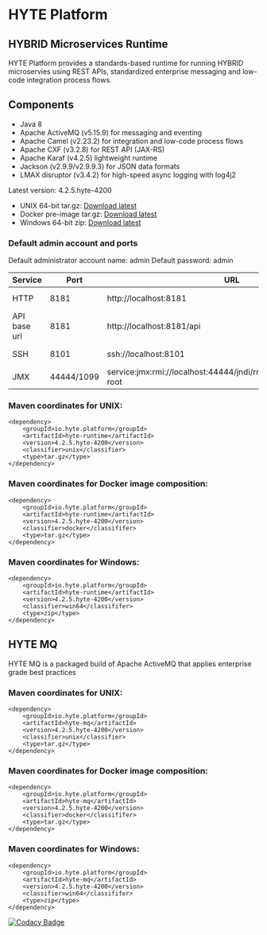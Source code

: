 # HYTE Platform #

## HYBRID Microservices Runtime ##

HYTE Platform provides a standards-based runtime for running HYBRID microservies using REST APIs, standardized enterprise messaging and low-code integration process flows.

## Components ##

 * Java 8 
 * Apache ActiveMQ (v5.15.9) for messaging and eventing
 * Apache Camel (v2.23.2) for integration and low-code process flows
 * Apache CXF (v3.2.8) for REST API (JAX-RS) 
 * Apache Karaf (v4.2.5) lightweight runtime
 * Jackson (v2.9.9/v2.9.9.3) for JSON data formats
 * LMAX disruptor (v3.4.2) for high-speed async logging with log4j2

Latest version: 4.2.5.hyte-4200

 * UNIX 64-bit tar.gz: [Download latest](http://central.maven.org/maven2/io/hyte/runtime/hyte-runtime/4.2.5.hyte-4200/hyte-runtime-4.2.5.hyte-4200-unix.tar.gz)
 * Docker pre-image tar.gz: [Download latest](http://central.maven.org/maven2/io/hyte/runtime/hyte-runtime/4.2.5.hyte-4200/hyte-runtime-4.2.5.hyte-4200-docker.tar.gz)
 * Windows 64-bit zip: [Download latest](http://central.maven.org/maven2/io/hyte/runtime/hyte-runtime/4.2.5.hyte-4200/hyte-runtime-4.2.5.hyte-4200-win64.zip)

### Default admin account and ports ###

Default administrator account name: admin
Default password: admin

| **Service** | **Port** | **URL** | **Example usage** |
|---------|------|-----|---------|
| HTTP    | 8181 | http://localhost:8181 | wget http://localhost:8181 |
| API base url | 8181 | http://localhost:8181/api | wget http://localhost:8181/api |
| SSH     | 8101 | ssh://localhost:8101 | ssh -p 8101 admin@localhost |
| JMX     | 44444/1099 | service:jmx:rmi://localhost:44444/jndi/rmi://localhost:1099/karaf-root | |

### Maven coordinates for UNIX: ###
```
<dependency>
    <groupId>io.hyte.platform</groupId>
    <artifactId>hyte-runtime</artifactId>
    <version>4.2.5.hyte-4200</version>
    <classifier>unix</classifier>
    <type>tar.gz</type>
</dependency>
```

### Maven coordinates for Docker image composition: ###
```
<dependency>
    <groupId>io.hyte.platform</groupId>
    <artifactId>hyte-runtime</artifactId>
    <version>4.2.5.hyte-4200</version>
    <classifier>docker</classififer>
    <type>tar.gz</type>
</dependency>
```

### Maven coordinates for Windows: ###
```
<dependency>
    <groupId>io.hyte.platform</groupId>
    <artifactId>hyte-runtime</artifactId>
    <version>4.2.5.hyte-4200</version>
    <classifier>win64</classififer>
    <type>zip</type>
</dependency>
```

## HYTE MQ ##

HYTE MQ is a packaged build of Apache ActiveMQ that applies enterprise grade best practices

### Maven coordinates for UNIX: ###
```
<dependency>
    <groupId>io.hyte.platform</groupId>
    <artifactId>hyte-mq</artifactId>
    <version>4.2.5.hyte-4200</version>
    <classifier>unix</classifier>
    <type>tar.gz</type>
</dependency>
```

### Maven coordinates for Docker image composition: ###
```
<dependency>
    <groupId>io.hyte.platform</groupId>
    <artifactId>hyte-mq</artifactId>
    <version>4.2.5.hyte-4200</version>
    <classifier>docker</classififer>
    <type>tar.gz</type>
</dependency>
```

### Maven coordinates for Windows: ###
```
<dependency>
    <groupId>io.hyte.platform</groupId>
    <artifactId>hyte-mq</artifactId>
    <version>4.2.5.hyte-4200</version>
    <classifier>win64</classififer>
    <type>zip</type>
</dependency>
```

[![Codacy Badge](https://api.codacy.com/project/badge/Grade/32c2b2ab5c3e4646bda106ee65e9a6d1)](https://www.codacy.com/app/mattrpav_2/runtime?utm_source=github.com&amp;utm_medium=referral&amp;utm_content=hyteio/runtime&amp;utm_campaign=Badge_Grade)
